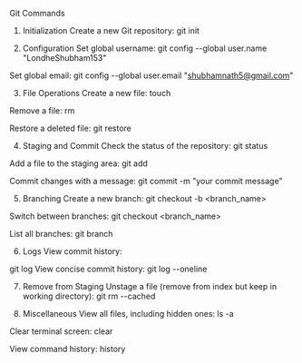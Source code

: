 Git Commands

1. Initialization
Create a new Git repository:
git init

2. Configuration
Set global username:
git config --global user.name "LondheShubham153"

Set global email:
git config --global user.email "shubhamnath5@gmail.com"

3. File Operations
Create a new file:
touch <filename>

Remove a file:
rm <filename>

Restore a deleted file:
git restore <filename>

4. Staging and Commit
Check the status of the repository:
git status

Add a file to the staging area:
git add <filename>

Commit changes with a message:
git commit -m "your commit message"

5. Branching
Create a new branch:
git checkout -b <branch_name>

Switch between branches:
git checkout <branch_name>

List all branches:
git branch

6. Logs
View commit history:

git log
View concise commit history:
git log --oneline

7. Remove from Staging
Unstage a file (remove from index but keep in working directory):
git rm --cached <filename>

8. Miscellaneous
View all files, including hidden ones:
ls -a

Clear terminal screen:
clear

View command history:
history
